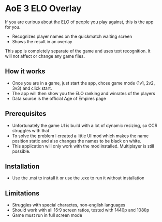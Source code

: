 # AoE 3 ELO Overlay

If you are curious about the ELO of people you play against, this is the app for you.
- Recognizes player names on the quickmatch waiting screen 
- Shows the result in an overlay

This app is completely separate of the game and uses text recognition. It will not affect or change any game files.

## How it works
* Once you are in a game, just start the app, chose game mode (1v1, 2v2, 3v3) and click start.
* The app will then show you the ELO ranking and winrates of the players
* Data source is the official Age of Empires page

## Prerequisites
* Unfortunately the game UI is build with a lot of dynamic resizing, so OCR struggles with that
* To solve the problem I created a little UI mod which makes the name position static and also changes the names to be black on white. 
* This application will only work with the mod installed. Multiplayer is still possible.

## Installation
* Use the .msi to install it or use the .exe to run it without installation 

## Limitations
* Struggles with special charactes, non-english languages
* Should work with all 16:9 screen ratios, tested with 1440p and 1080p
* Game must run in full screen mode


